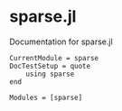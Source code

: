 # sparse.jl

Documentation for sparse.jl


```@meta
CurrentModule = sparse
DocTestSetup = quote
    using sparse
end
```

```@autodocs
Modules = [sparse]
```

